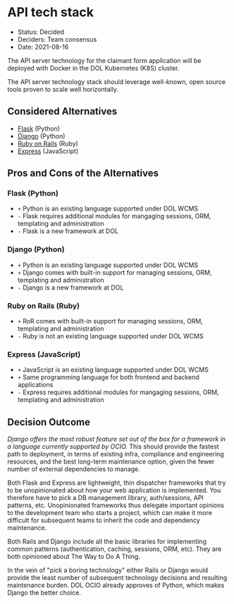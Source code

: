 # API tech stack

- Status: Decided
- Deciders: Team consensus
- Date: 2021-08-16

The API server technology for the claimant form application will be deployed with Docker in the DOL Kubernetes (K8S) cluster.

The API server technology stack should leverage well-known, open source tools proven to scale well horizontally.

## Considered Alternatives

- [Flask](https://palletsprojects.com/p/flask/) (Python)
- [Django](https://www.djangoproject.com/) (Python)
- [Ruby on Rails](https://rubyonrails.org/) (Ruby)
- [Express](https://expressjs.com/) (JavaScript)

## Pros and Cons of the Alternatives

### Flask (Python)

- `+` Python is an existing language supported under DOL WCMS
- `-` Flask requires additional modules for mangaging sessions, ORM, templating and administration
- `-` Flask is a new framework at DOL

### Django (Python)

- `+` Python is an existing language supported under DOL WCMS
- `+` Django comes with built-in support for managing sessions, ORM, templating and administration
- `-` Django is a new framework at DOL

### Ruby on Rails (Ruby)

- `+` RoR comes with built-in support for managing sessions, ORM, templating and administration
- `-` Ruby is not an existing language supported under DOL WCMS

### Express (JavaScript)

- `+` JavaScript is an existing language supported under DOL WCMS
- `+` Same programming language for both frontend and backend applications
- `-` Express requires additional modules for mangaging sessions, ORM, templating and administration

## Decision Outcome

_Django offers the most robust feature set out of the box for a framework in a language currently supported by OCIO._
This should provide the fastest path to deployment, in terms of existing infra, compliance and engineering resources,
and the best long-term maintenance option, given the fewer number of external dependencies to manage.

Both Flask and Express are lightweight, thin dispatcher frameworks that try to be unopinionated about how your web application
is implemented. You therefore have to pick a DB management library, auth/sessions, API patterns, etc. Unopinionated frameworks thus delegate
important opinions to the development team who starts a project, which can make it more difficult for subsequent teams to
inherit the code and dependency maintenance.

Both Rails and Django include all the basic libraries for implementing common patterns (authentication, caching, sessions,
ORM, etc). They are both opinioned about The Way to Do A Thing.

In the vein of "pick a boring technology" either Rails or Django would provide the least number of subsequent technology decisions
and resulting maintenance burden. DOL OCIO already approves of Python, which makes Django the better choice.
